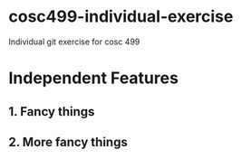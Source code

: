 # cosc499-individual-exercise
 Individual git exercise for cosc 499

# Independent Features

## 1. Fancy things

## 2. More fancy things
